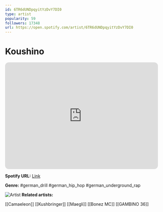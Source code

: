 ```yaml
---
id: 6TR6dUNDpqyitYzDvY7DI0
type: artist
popularity: 59
followers: 17348
url: https://open.spotify.com/artist/6TR6dUNDpqyitYzDvY7DI0
---
```

# Koushino

<iframe style="border-radius:12px" src="https://open.spotify.com/embed/artist/6TR6dUNDpqyitYzDvY7DI0" width="100%" height="352" frameBorder="0" allowfullscreen="" allow="autoplay; clipboard-write; encrypted-media; fullscreen; picture-in-picture" loading="lazy"></iframe>

**Spotify URL:** [Link](https://open.spotify.com/artist/6TR6dUNDpqyitYzDvY7DI0)

**Genre:**  #german_drill #german_hip_hop #german_underground_rap

![Artist](https://i.scdn.co/image/ab6761610000e5ebaa4f7fadd99242ece0aabdbc)
**Related artists:**

[[Camaeleon]]
[[Kushbringer]]
[[Maegli]]
[[Bonez MC]]
[[GAMBINO 36]]
